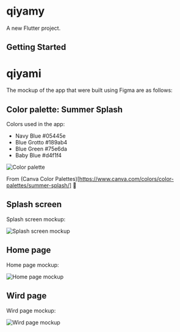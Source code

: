 # qiyamy

A new Flutter project.

## Getting Started

# qiyami

The mockup of the app that were built using Figma are as follows:

## Color palette: Summer Splash

Colors used in the app:

- Navy Blue #05445e
- Blue Grotto #189ab4
- Blue Green #75e6da
- Baby Blue #d4f1f4

![Color palette](https://github.com/izblackcat/qiyami/blob/main/mockups/colorpalette.png?raw=true)

From (Canva Color Palettes)[https://www.canva.com/colors/color-palettes/summer-splash/] :blue_heart:

## Splash screen

Splash screen mockup:

![Splash screen mockup](https://github.com/izblackcat/qiyami/blob/main/mockups/splashscreen.png?raw=true)

## Home page

Home page mockup:

![Home page mockup](https://github.com/izblackcat/qiyami/blob/main/mockups/homepage.png?raw=true)

## Wird page

Wird page mockup:

![Wird page mockup](https://github.com/izblackcat/qiyami/blob/main/mockups/wirdpage.png?raw=true)
